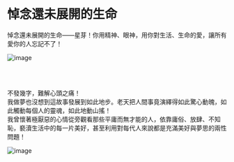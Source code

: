 悼念還未展開的生命
===
悼念還未展開的生命——星芽！你用精神、眼神，用你對生活、生命的愛，讓所有愛你的人忘記不了！

![image](https://user-images.githubusercontent.com/98999822/155344927-434a0559-4eb7-418d-bea1-442569b8d5c1.png)<br>


<br><br>

不發幾字，難解心頭之痛！<br>
我做夢也沒想到這故事發展到如此地步。老天把人間事竟演繹得如此驚心動魄，如此觸動每個人的靈魂，如此地動山搖！<br>
我曾懷著極厭惡的心情從旁觀看那些平庸而無才能的人，依靠庸俗、放肆、不知恥，褻瀆生活中的每一片美好，甚至利用對每代人來說都是充滿美好與夢思的兩性問題！<br>

![image](https://user-images.githubusercontent.com/98999822/155364601-2fc4a833-5ffa-4511-ba53-31cee6c76356.png)


